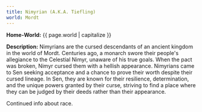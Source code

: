 ```yaml
---
title: Nimyrian (A.K.A. Tiefling)
world: Mordt
---
```


**Home-World:** {{ page.world | capitalize }}

**Description:** Nimyrians are the cursed descendants of an ancient kingdom in the world of Mordt. Centuries ago, a monarch swore their people's allegiance to the Celestial Nimyr, unaware of his true goals. When the pact was broken, Nimyr cursed them with a hellish appearance. Nimyrians came to Sen seeking acceptance and a chance to prove their worth despite their cursed lineage. In Sen, they are known for their resilience, determination, and the unique powers granted by their curse, striving to find a place where they can be judged by their deeds rather than their appearance.

<!--more-->

<div class="todo">Continued info about race.</div>